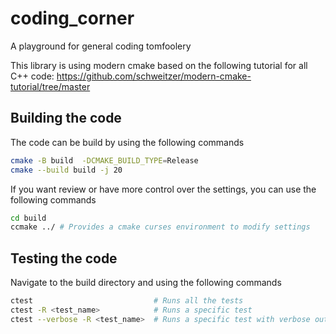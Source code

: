 # coding_corner
A playground for general coding tomfoolery

This library is using modern cmake based on the following tutorial for all C++ code:
https://github.com/schweitzer/modern-cmake-tutorial/tree/master

## Building the code

The code can be build by using the following commands

```bash
cmake -B build  -DCMAKE_BUILD_TYPE=Release
cmake --build build -j 20
```

If you want review or have more control over the settings, you can use the following commands
```bash
cd build
ccmake ../ # Provides a cmake curses environment to modify settings
```

## Testing the code
Navigate to the build directory and using the following commands
```bash
ctest                           # Runs all the tests
ctest -R <test_name>            # Runs a specific test
ctest --verbose -R <test_name>  # Runs a specific test with verbose output
```
